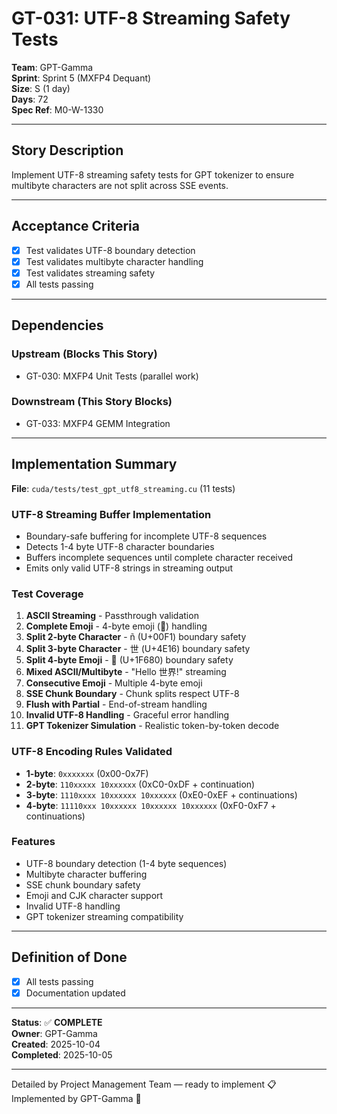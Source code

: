 # GT-031: UTF-8 Streaming Safety Tests

**Team**: GPT-Gamma  
**Sprint**: Sprint 5 (MXFP4 Dequant)  
**Size**: S (1 day)  
**Days**: 72  
**Spec Ref**: M0-W-1330

---

## Story Description

Implement UTF-8 streaming safety tests for GPT tokenizer to ensure multibyte characters are not split across SSE events.

---

## Acceptance Criteria

- [x] Test validates UTF-8 boundary detection
- [x] Test validates multibyte character handling
- [x] Test validates streaming safety
- [x] All tests passing

---

## Dependencies

### Upstream (Blocks This Story)
- GT-030: MXFP4 Unit Tests (parallel work)

### Downstream (This Story Blocks)
- GT-033: MXFP4 GEMM Integration

---

## Implementation Summary

**File**: `cuda/tests/test_gpt_utf8_streaming.cu` (11 tests)

### UTF-8 Streaming Buffer Implementation
- Boundary-safe buffering for incomplete UTF-8 sequences
- Detects 1-4 byte UTF-8 character boundaries
- Buffers incomplete sequences until complete character received
- Emits only valid UTF-8 strings in streaming output

### Test Coverage

1. **ASCII Streaming** - Passthrough validation
2. **Complete Emoji** - 4-byte emoji (👋) handling
3. **Split 2-byte Character** - ñ (U+00F1) boundary safety
4. **Split 3-byte Character** - 世 (U+4E16) boundary safety
5. **Split 4-byte Emoji** - 🚀 (U+1F680) boundary safety
6. **Mixed ASCII/Multibyte** - "Hello 世界!" streaming
7. **Consecutive Emoji** - Multiple 4-byte emoji
8. **SSE Chunk Boundary** - Chunk splits respect UTF-8
9. **Flush with Partial** - End-of-stream handling
10. **Invalid UTF-8 Handling** - Graceful error handling
11. **GPT Tokenizer Simulation** - Realistic token-by-token decode

### UTF-8 Encoding Rules Validated
- **1-byte**: `0xxxxxxx` (0x00-0x7F)
- **2-byte**: `110xxxxx 10xxxxxx` (0xC0-0xDF + continuation)
- **3-byte**: `1110xxxx 10xxxxxx 10xxxxxx` (0xE0-0xEF + continuations)
- **4-byte**: `11110xxx 10xxxxxx 10xxxxxx 10xxxxxx` (0xF0-0xF7 + continuations)

### Features
- UTF-8 boundary detection (1-4 byte sequences)
- Multibyte character buffering
- SSE chunk boundary safety
- Emoji and CJK character support
- Invalid UTF-8 handling
- GPT tokenizer streaming compatibility

---

## Definition of Done

- [x] All tests passing
- [x] Documentation updated

---

**Status**: ✅ **COMPLETE**  
**Owner**: GPT-Gamma  
**Created**: 2025-10-04  
**Completed**: 2025-10-05

---
Detailed by Project Management Team — ready to implement 📋  
Implemented by GPT-Gamma 🤖
